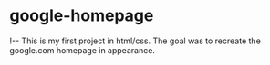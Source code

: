 # google-homepage
!-- This is my first project in html/css. The goal was to recreate the google.com homepage in appearance. 